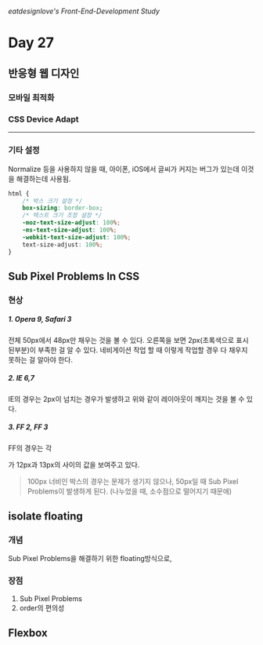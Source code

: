 ###### eatdesignlove's Front-End-Development Study

# Day 27

## 반응형 웹 디자인

### 모바일 최적화


### CSS Device Adapt

------

### 기타 설정
Normalize 등을 사용하지 않을 때, 아이폰, iOS에서 글씨가 커지는 버그가 있는데 이것을 해결하는데 사용됨.

```css
html {
    /* 박스 크기 설정 */
    box-sizing: border-box;
    /* 텍스트 크기 조정 설정 */
    -moz-text-size-adjust: 100%;
    -ms-text-size-adjust: 100%;
    -webkit-text-size-adjust: 100%;
    text-size-adjust: 100%;
}
```


## Sub Pixel Problems In CSS
### 현상 
##### 1. Opera 9, Safari 3

전체 50px에서 48px만 채우는 것을 볼 수 있다. 오른쪽을 보면 2px(초록색으로 표시된부분)이 부족한 걸 알 수 있다.
네비게이션 작업 할 때 이렇게 작업할 경우 다 채우지 못하는 걸 알아야 한다.

##### 2. IE 6,7

IE의 경우는 2px이 넘치는 경우가 발생하고 위와 같이 레이아웃이 깨지는 것을 볼 수 있다.

##### 3. FF 2, FF 3

FF의 경우는 각 <div>가 12px과 13px의 사이의 값을 보여주고 있다.


>100px 너비인 박스의 경우는 문제가 생기지 않으나, 50px일 때 Sub Pixel Problems이 발생하게 된다. (나누었을 때, 소수점으로 떨어지기 때문에)


## isolate floating

### 개념 
Sub Pixel Problems을 해결하기 위한 floating방식으로, 

### 장점
1. Sub Pixel Problems
2. order의 편의성


## Flexbox
